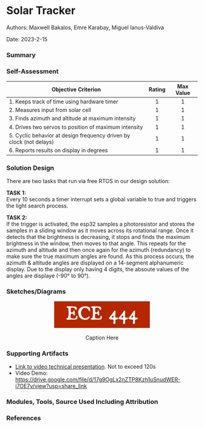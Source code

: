 # Solar Tracker

Authors: Maxwell Bakalos, Emre Karabay, Miguel Ianus-Valdiva

Date: 2023-2-15

### Summary


### Self-Assessment 

| Objective Criterion | Rating | Max Value  | 
|---------------------------------------------|:-----------:|:---------:|
| 1. Keeps track of time using hardware timer | 1 |  1     | 
| 2. Measures input from solar cell | 1 |  1     | 
| 3. Finds azimuth and altitude at maximum intensity | 1 |  1     | 
| 4. Drives two servos to position of maximum intensity | 1 |  1     | 
| 5. Cyclic behavior at design frequency driven by clock (not delays) | 1 |  1     | 
| 6. Reports results on display in degrees  | 1 |  1     | 


### Solution Design

There are two tasks that run via free RTOS in our design solution:

**TASK 1:** <br>
Every 10 seconds a timer interrupt sets a global variable to true and triggers the light search process.

**TASK 2:**<br>
If the trigger is activated, the esp32 samples a photoresistor and stores the samples in a sliding window as it moves across its rotational range. Once it detects that the brightness is decreasing, it stops and finds the maximum brightness in the window, then moves to that angle. This repeats for the azimuth and altitude and then once again for the azimuth (redundancy) to make sure the true maximum angles are found. As this process occurs, the azimuth & altitude angles are displayed on a 14-segment alphanumeric display. Due to the display only having 4 digits, the absoute values of the angles are displaye (-90° to 90°).


### Sketches/Diagrams
<p align="center">
<img src="./images/ece444.png" width="50%">
</p>
<p align="center">
Caption Here
</p>



### Supporting Artifacts
- [Link to video technical presentation](). Not to exceed 120s
- Video Demo: https://drive.google.com/file/d/17g9OgLx2nZTP8Kzh1uSnudWER-i7OE7v/view?usp=share_link


### Modules, Tools, Source Used Including Attribution

### References


